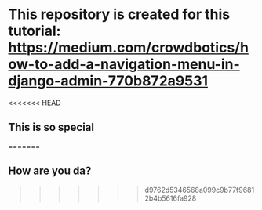 # This repository is created for this tutorial: https://medium.com/crowdbotics/how-to-add-a-navigation-menu-in-django-admin-770b872a9531
<<<<<<< HEAD
## This is so special
=======
## How are you da?
>>>>>>> d9762d5346568a099c9b77f96812b4b5616fa928
